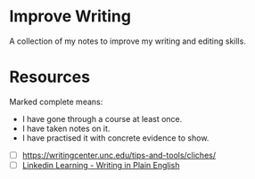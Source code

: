 # Improve Writing

A collection of my notes to improve my writing and editing skills.

# Resources

Marked complete means:
* I have gone through a course at least once.
* I have taken notes on it.
* I have practised it with concrete evidence to show.

- [ ] https://writingcenter.unc.edu/tips-and-tools/cliches/
- [ ] [Linkedin Learning - Writing in Plain English](https://www.linkedin.com/learning/writing-in-plain-english/)
